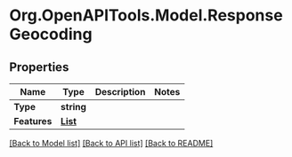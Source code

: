 # Org.OpenAPITools.Model.ResponseGeocoding

## Properties

Name | Type | Description | Notes
------------ | ------------- | ------------- | -------------
**Type** | **string** |  | 
**Features** | [**List<ResponseGeocodingGeoJsonFeature>**](ResponseGeocodingGeoJsonFeature.md) |  | 

[[Back to Model list]](../README.md#documentation-for-models) [[Back to API list]](../README.md#documentation-for-api-endpoints) [[Back to README]](../README.md)

